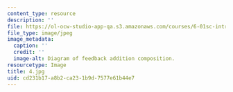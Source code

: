 ```yaml
---
content_type: resource
description: ''
file: https://ol-ocw-studio-app-qa.s3.amazonaws.com/courses/6-01sc-introduction-to-electrical-engineering-and-computer-science-i-spring-2011/cd231b17a8b2ca231b9d7577e61b44e7_4.jpg
file_type: image/jpeg
image_metadata:
  caption: ''
  credit: ''
  image-alt: Diagram of feedback addition composition.
resourcetype: Image
title: 4.jpg
uid: cd231b17-a8b2-ca23-1b9d-7577e61b44e7
---
```

